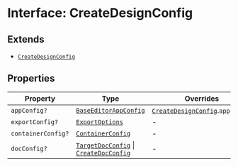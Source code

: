 # Interface: CreateDesignConfig

## Extends

- [`CreateDesignConfig`](../../../../editor/DesignConfig.types/interfaces/create-design-config/index.md)

## Properties

| Property | Type | Overrides | Inherited from |
| ------ | ------ | ------ | ------ |
| `appConfig?` | [`BaseEditorAppConfig`](../../../../editor/AppConfig.types/interfaces/Baseeditor-app-config.md) | [`CreateDesignConfig`](../../../../editor/DesignConfig.types/interfaces/create-design-config/index.md).`appConfig` | - |
| `exportConfig?` | [`ExportOptions`](../../../../ExportConfig.types/type-aliases/export-options.md) | - | [`CreateDesignConfig`](../../../../editor/DesignConfig.types/interfaces/create-design-config/index.md).`exportConfig` |
| `containerConfig?` | [`ContainerConfig`](../../../../ContainerConfig.types/type-aliases/container-config/index.md) | - | [`CreateDesignConfig`](../../../../editor/DesignConfig.types/interfaces/create-design-config/index.md).`containerConfig` |
| `docConfig?` | [`TargetDocConfig`](../../../../DesignConfig.types/interfaces/target-doc-config/index.md) \| [`CreateDocConfig`](../../../../editor/DocConfig.types/interfaces/create-doc-config.md) | - | [`CreateDesignConfig`](../../../../editor/DesignConfig.types/interfaces/create-design-config/index.md).`docConfig` |
